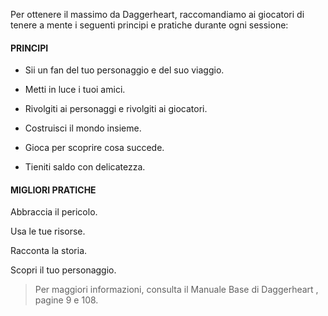 Per ottenere il massimo da Daggerheart, raccomandiamo ai giocatori di tenere a mente i seguenti principi e pratiche durante ogni sessione:

#### PRINCIPI

- Sii un fan del tuo personaggio e del suo viaggio.

- Metti in luce i tuoi amici.

- Rivolgiti ai personaggi e rivolgiti ai giocatori.

- Costruisci il mondo insieme.

- Gioca per scoprire cosa succede.

- Tieniti saldo con delicatezza.

#### MIGLIORI PRATICHE

Abbraccia il pericolo.

Usa le tue risorse.

Racconta la storia.

Scopri il tuo personaggio.  

> Per maggiori informazioni, consulta il Manuale  Base di Daggerheart , pagine 9 e 108.